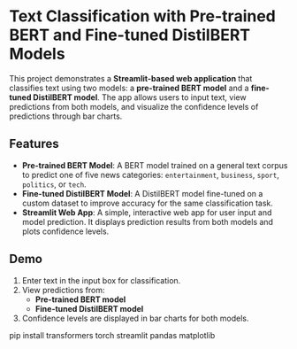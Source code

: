 # Text Classification with Pre-trained BERT and Fine-tuned DistilBERT Models

This project demonstrates a **Streamlit-based web application** that classifies text using two models: a **pre-trained BERT model** and a **fine-tuned DistilBERT model**. The app allows users to input text, view predictions from both models, and visualize the confidence levels of predictions through bar charts.

## Features

- **Pre-trained BERT Model**: A BERT model trained on a general text corpus to predict one of five news categories: `entertainment`, `business`, `sport`, `politics`, or `tech`.
- **Fine-tuned DistilBERT Model**: A DistilBERT model fine-tuned on a custom dataset to improve accuracy for the same classification task.
- **Streamlit Web App**: A simple, interactive web app for user input and model prediction. It displays prediction results from both models and plots confidence levels.

## Demo

1. Enter text in the input box for classification.
2. View predictions from:
   - **Pre-trained BERT model**
   - **Fine-tuned DistilBERT model**
3. Confidence levels are displayed in bar charts for both models.


pip install transformers torch streamlit pandas matplotlib
